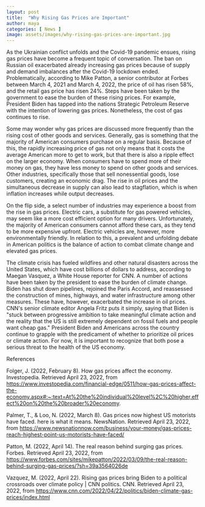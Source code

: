 ```yaml
---
layout: post
title:  "Why Rising Gas Prices are Important"
author: maya
categories: [ News ]
image: assets/images/why-rising-gas-prices-are-important.jpg
---
```


As the Ukrainian conflict unfolds and the Covid-19 pandemic ensues, rising gas prices have become a frequent topic of conversation. The ban on Russian oil exacerbated already increasing gas prices because of supply and demand imbalances after the Covid-19 lockdown ended. Problematically, according to Mike Patton, a senior contributor at Forbes between March 4, 2021 and March 4, 2022, the price of oil has risen 58%, and the retail gas price has risen 24%. Steps have been taken by the government to ease the burden of these rising prices. For example, President Biden has tapped into the nations Strategic Petroleum Reserve with the intention of lowering gas prices. Nonetheless, the cost of gas continues to rise. 

Some may wonder why gas prices are discussed more frequently than the rising cost of other goods and services. Generally, gas is something that the majority of American consumers purchase on a regular basis. Because of this, the rapidly increasing price of gas not only means that it costs the average American more to get to work, but that there is also a ripple effect on the larger economy. When consumers have to spend more of their money on gas, they have less money to spend on other goods and services. Other industries, specifically those that sell nonessential goods, lose customers, creating an economic drag. The rise in oil prices and the simultaneous decrease in supply can also lead to stagflation, which is when inflation increases while output decreases. 

On the flip side, a select number of industries may experience a boost from the rise in gas prices. Electric cars, a substitute for gas powered vehicles, may seem like a more cost efficient option for many drivers. Unfortunately, the majority of American consumers cannot afford these cars, as they tend to be more expensive upfront. Electric vehicles are, however, more environmentally friendly. In relation to this, a prevalent and unfolding debate in American politics is the balance of action to combat climate change and elevated gas prices.

The climate crisis has fueled wildfires and other natural disasters across the United States, which have cost billions of dollars to address, according to Maegan Vasquez, a White House reporter for CNN. A number of actions have been taken by the president to ease the burden of climate change. Biden has shut down pipelines, rejoined the Paris Accord, and reassessed the construction of mines, highways, and water infrastructure among other measures. These have, however, exacerbated the increase in oil prices. CNN's senior climate editor Angela Fritz puts it simply, saying that Biden is "stuck between progressive ambition to take meaningful climate action and the reality that the US is still extremely dependent on fossil fuels and people want cheap gas." President Biden and Americans across the country continue to grapple with the predicament of whether to prioritize oil prices or climate action. For now, it is important to recognize that both pose a serious threat to the health of the US economy. 

References 

Folger, J. (2022, February 8). How gas prices affect the economy. Investopedia. Retrieved April 23, 2022, from 		  https://www.investopedia.com/financial-edge/0511/how-gas-prices-affect-the-economy.aspx#:~:text=At%20the%20individual%20level%2C%20higher,effect%20on%20the%20broader%20economy. 

Palmer, T., &amp; Loo, N. (2022, March 8). Gas prices now highest US motorists have faced. here is what it 		means. NewsNation. Retrieved April 23, 2022, from https://www.newsnationnow.com/business/your-money/gas-prices-reach-highest-point-us-motorists-have-faced/ 

Patton, M. (2022, April 14). The real reason behind surging gas prices. Forbes. Retrieved April 23, 2022, from 	https://www.forbes.com/sites/mikepatton/2022/03/09/the-real-reason-behind-surging-gas-prices/?sh=39a3564026de 

Vazquez, M. (2022, April 22). Rising gas prices bring Biden to a political crossroads over climate policy | CNN politics. CNN. Retrieved April 23, 2022, from https://www.cnn.com/2022/04/22/politics/biden-climate-gas-prices/index.html 


